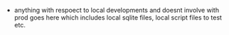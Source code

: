 - anything with respoect to local developments and doesnt involve with prod goes here which includes local sqlite files, local script files to test etc.